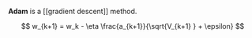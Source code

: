 **Adam** is a [[gradient descent]] method.

$$
w_{k+1} = w_k - \eta \frac{a_{k+1}}{\sqrt{V_{k+1} } + \epsilon}
$$